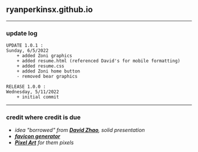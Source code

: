 ## ryanperkinsx.github.io

---

### update log 
```
UPDATE 1.0.1 :
Sunday, 6/5/2022 
    + added Zoni graphics
    + added resume.html (referenced David's for mobile formatting)
    + added resume.css
    + added Zoni home button
    - removed bear graphics
```
```
RELEASE 1.0.0 :
Wednesday, 5/11/2022
    + initial commit
```

---

### credit where credit is due 
- *idea "borrowed" from* [***David Zhao***](https://davidzhao98.github.io/)*, solid presentation*
- [***favicon generator***](https://realfavicongenerator.net/)
- [***Pixel Art***](https://www.pixilart.com/draw) *for them pixels*